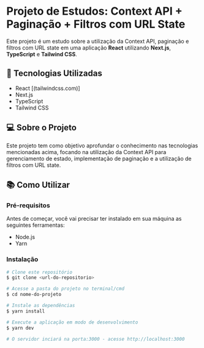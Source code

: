 # Projeto de Estudos: Context API + Paginação + Filtros com URL State

Este projeto é um estudo sobre a utilização da Context API, paginação e filtros com URL state em uma aplicação **React** utilizando **Next.js**, **TypeScript** e **Tailwind CSS**.

## 🚀 Tecnologias Utilizadas

- React [(tailwindcss.com)]
- Next.js
- TypeScript
- Tailwind CSS

## 💻 Sobre o Projeto

Este projeto tem como objetivo aprofundar o conhecimento nas tecnologias mencionadas acima, focando na utilização da Context API para gerenciamento de estado, implementação de paginação e a utilização de filtros com URL state.

## 📚 Como Utilizar

### Pré-requisitos

Antes de começar, você vai precisar ter instalado em sua máquina as seguintes ferramentas:
- Node.js
- Yarn

### Instalação

```bash
# Clone este repositório
$ git clone <url-do-repositorio>

# Acesse a pasta do projeto no terminal/cmd
$ cd nome-do-projeto

# Instale as dependências
$ yarn install

# Execute a aplicação em modo de desenvolvimento
$ yarn dev

# O servidor inciará na porta:3000 - acesse http://localhost:3000
```
